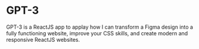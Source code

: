 # GPT-3

GPT-3 is a ReactJS app to applay how I can transform a Figma design into a fully functioning website, improve your CSS skills, and create modern and responsive ReactJS websites.
